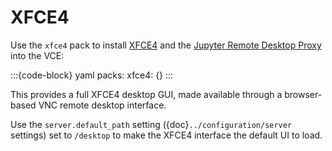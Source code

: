 # XFCE4

Use the `xfce4` pack to install [XFCE4](https://www.xfce.org/) and the
[Jupyter Remote Desktop Proxy](https://github.com/jupyterhub/jupyter-remote-desktop-proxy) into the VCE:

:::{code-block} yaml
packs:
  xfce4: {}
:::

This provides a full XFCE4 desktop GUI, made available through a browser-based VNC remote desktop interface.

Use the `server.default_path` setting ({doc}`../configuration/server` settings) set to `/desktop` to make
the XFCE4 interface the default UI to load.
